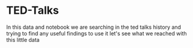# TED-Talks
In this data and notebook we are searching in the ted talks history and trying to find any useful findings to use it 
let's see what we reached with this little data

